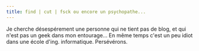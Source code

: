 ```yaml
---
title: find | cut | fsck ou encore un psychopathe...
---
```


Je cherche désespérement une personne qui ne tient pas de blog, et qui n'est
pas un geek dans mon entourage... En même temps c'est un peu idiot dans une
école d'ing. informatique. Persévérons.

